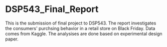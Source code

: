 # DSP543_Final_Report

This is the submission of final project to DSP543. The report investigates the consumers' purchsing behavior in a retail store on Black Friday. 
Data comes from Kaggle. The analysises are done based on experimental design paper. 
